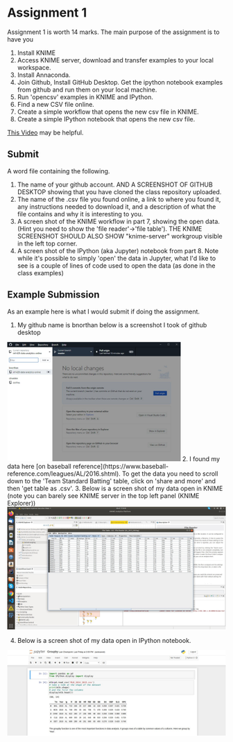 # Assignment 1

Assignment 1 is worth 14 marks.  The main purpose of the assignment is to have you   

1. Install KNIME
2. Access KNIME server, download and transfer examples to your local workspace.
3. Install Annaconda.
4. Join Github, Install GitHub Desktop. Get the ipython notebook examples from github and run them on your local machine. 
5. Run 'opencsv' examples in KNIME and IPython. 
6. Find a new CSV file online.
7. Create a simple workflow that opens the new csv file in KNIME. 
8. Create a simple IPython notebook that opens the new csv file. 

[This Video](https://www.youtube.com/watch?v=9miEihigfGQ) may be helpful.  

## Submit

A word file containing the following. 

1.  The name of your github account. AND A SCREENSHOT OF GITHUB DESKTOP showing that you have cloned the class repository uploaded.
2.  The name of the .csv file you found online, a link to where you found it, any instructions needed to download it, and a description of what the file contains and why it is interesting to you.  
3.  A screen shot of the KNIME workflow in part 7, showing the open data.  (Hint you need to show the 'file reader'->'file table').  THE KNIME SCREENSHOT SHOULD ALSO SHOW "knime-server" workgroup visible in the left top corner. 
4.  A screen shot of the IPython (aka Jupyter) notebook from part 8.  Note while it's possible to simply 'open' the data in Jupyter, what I'd like to see is a couple of lines of code used to open the data (as done in the class examples)

## Example Submission

As an example here is what I would submit if doing the assignment.

1.  My github name is bnorthan below is a screenshot I took of github desktop
<img src="githubdesktop_inf429.jpg" width="400">  
2.  I found my data here [on baseball reference](https://www.baseball-reference.com/leagues/AL/2016.shtml).  To get the data you need to scroll down to the 'Team Standard Batting' table, click on 'share and more' and then 'get table as .csv'. 
3.  Below is a screen shot of my data open in KNIME (note you can barely see KNIME server in the top left panel (KNIME Explorer))

<img src="Ass1KNIME.jpg" width="1700">   

4.  Below is a screen shot of my data open in IPython notebook.  

<img src="Ass1Python.jpg" width="700">  

